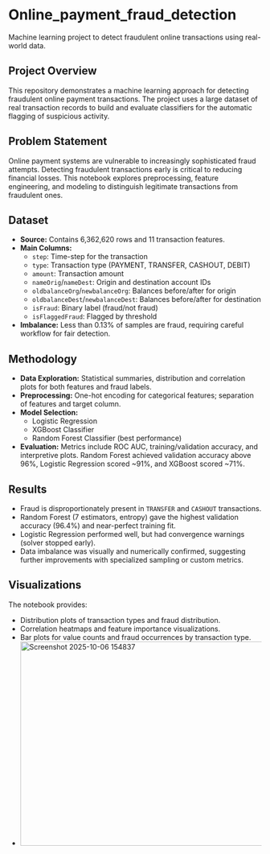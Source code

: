 # Online_payment_fraud_detection
Machine learning project to detect fraudulent online transactions using real-world data.

## Project Overview
This repository demonstrates a machine learning approach for detecting fraudulent online payment transactions. The project uses a large dataset of real transaction records to build and evaluate classifiers for the automatic flagging of suspicious activity.

## Problem Statement
Online payment systems are vulnerable to increasingly sophisticated fraud attempts. Detecting fraudulent transactions early is critical to reducing financial losses. This notebook explores preprocessing, feature engineering, and modeling to distinguish legitimate transactions from fraudulent ones.

## Dataset
- **Source:** Contains 6,362,620 rows and 11 transaction features.  
- **Main Columns:**  
  - `step`: Time-step for the transaction  
  - `type`: Transaction type (PAYMENT, TRANSFER, CASHOUT, DEBIT)  
  - `amount`: Transaction amount  
  - `nameOrig`/`nameDest`: Origin and destination account IDs  
  - `oldbalanceOrg`/`newbalanceOrg`: Balances before/after for origin  
  - `oldbalanceDest`/`newbalanceDest`: Balances before/after for destination  
  - `isFraud`: Binary label (fraud/not fraud)  
  - `isFlaggedFraud`: Flagged by threshold
- **Imbalance:** Less than 0.13% of samples are fraud, requiring careful workflow for fair detection.

## Methodology
- **Data Exploration:** Statistical summaries, distribution and correlation plots for both features and fraud labels.
- **Preprocessing:** One-hot encoding for categorical features; separation of features and target column.
- **Model Selection:**  
  - Logistic Regression  
  - XGBoost Classifier  
  - Random Forest Classifier (best performance)
- **Evaluation:** Metrics include ROC AUC, training/validation accuracy, and interpretive plots. Random Forest achieved validation accuracy above 96%, Logistic Regression scored ~91%, and XGBoost scored ~71%.

## Results
- Fraud is disproportionately present in `TRANSFER` and `CASHOUT` transactions.
- Random Forest (7 estimators, entropy) gave the highest validation accuracy (96.4%) and near-perfect training fit.
- Logistic Regression performed well, but had convergence warnings (solver stopped early).
- Data imbalance was visually and numerically confirmed, suggesting further improvements with specialized sampling or custom metrics.


## Visualizations
The notebook provides:
- Distribution plots of transaction types and fraud distribution.
- Correlation heatmaps and feature importance visualizations.
- Bar plots for value counts and fraud occurrences by transaction type.
- <img width="567" height="406" alt="Screenshot 2025-10-06 154837" src="https://github.com/user-attachments/assets/8a93cb92-3229-4a4a-a4e4-9e011fc4056b" />


